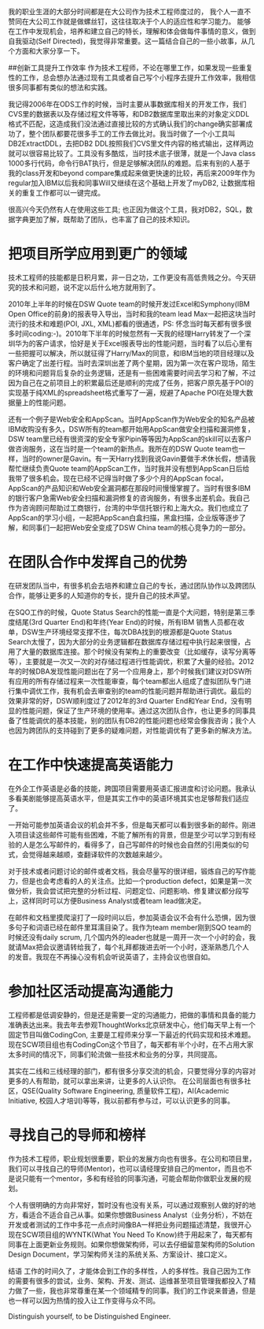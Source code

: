 我的职业生涯的大部分时间都是在大公司作为技术工程师度过的，
我个人一直不赞同在大公司工作就是做螺丝钉，这往往取决于个人的适应性和学习能力。
能够在工作中发现机会，培养和建立自己的特长，理解和体会做每件事情的意义，做到自我驱动(Self Directed)，我觉得非常重要。这一篇结合自己的一些小故事，从几个方面和大家分享一下。

##创新工具提升工作效率
作为技术工程师，不论在哪里工作，如果发现一些重复性的工作，总会想办法通过现有工具或者自己写个小程序去提升工作效率，我相信很多同事都有类似的想法和实践。

我记得2006年在ODS工作的时候，当时主要从事数据库相关的开发工作，我们CVS里的数据表以及存储过程文件等等，和DB2数据库里取出来的对象定义DDL格式不匹配，这造成我们没法通过直接比较的方式确认我们的change确实部署成功了，整个团队都要花很多手工的工作去做比对。我当时做了一个小工具叫DB2ExtractDDL，去把DB2 DDL按照我们CVS里文件内容的格式输出，这样两边就可以很容易比较了。工具没有多酷炫，当时技术底子很薄，就是一个Java class 1000多行代码，命令行BAT执行，但是足够解决团队的难题。后来有别的人基于我的class开发和beyond compare集成起来做更快速的比较，再后来2009年作为regular加入IBM以后我和同事Will又继续在这个基础上开发了myDB2, 让数据库相关的重复工作都可以一键完成。

很高兴今天仍然有人在使用这些工具; 也正因为做这个工具，我对DB2，SQL，数据字典更加了解，既帮助了团队，也丰富了自己的技术知识。

# 把项目所学应用到更广的领域
技术工程师的技能都是日积月累，非一日之功，工作更没有高低贵贱之分。今天研究的技术和问题，说不定以后什么地方就用到了。

2010年上半年的时候在DSW Quote team的时候开发过Excel和Symphony(IBM Open Office的前身)的报表导入导出，当时和我的team lead Max一起把这块当时流行的技术和难题(POI, JXL, XML)都看的很通透，PS: 怀念当时每天都有很多很多时间coding:-)。2010年下半年的时候忽然有一天我的经理Harry转发了一个深圳华为的客户请求，恰好是关于Excel报表导出的性能问题，当时看了以后心里有一些把握可以解决，所以就征得了Harry/Max的同意，和IBM当地的项目经理以及客户确定了出差行程。当时去深圳出差了两个星期，因为第一次在客户现场，陌生的环境和问题背后复杂的业务逻辑，还是有一些困难需要时间去学习和了解，不过因为自己在之前项目上的积累最后还是顺利的完成了任务，把客户原先基于POI的实现基于纯XML的spreadsheet格式重写了一遍，规避了Apache POI在处理大数据量上的性能问题。

还有一个例子是Web安全和AppScan。当时AppScan作为Web安全的知名产品被IBM收购没有多久，DSW所有的team都开始用AppScan做安全扫描和漏洞修复，DSW team里已经有很资深的安全专家Pipin等等因为AppScan的skill可以去客户做咨询服务，这在当时是一个team的新热点。我所在的DSW Quote team也一样，当时的owner是Gavin。有一天Harry找到我说Gavin要做手术休长假，想请我帮忙继续负责Quote team的AppScan工作，当时我并没有想到AppScan日后给我带了很多机会。现在已经不记得当时做了多少个月的AppScan focal，AppScan的产品知识和Web安全漏洞都在那段时间慢慢掌握了。当时有很多IBM的银行客户急需Web安全扫描和漏洞修复的咨询服务，有很多出差机会。我自己作为咨询顾问帮助过工商银行，台湾的中华信托银行和上海大众。我们也成立了AppScan的学习小组，一起把AppScan白盒扫描，黑盒扫描，企业版等逐步了解，和同事们一起把Web安全变成了DSW China team的核心竞争力的一部分。

# 在团队合作中发挥自己的优势
在研发团队当中，有很多机会去培养和建立自己的专长，通过团队协作以及跨团队合作，能够让更多的人知道你的专长，提升自己的技术声望。

在SQO工作的时候，Quote Status Search的性能一直是个大问题，特别是第三季度结尾(3rd Quarter End)和年终(Year End)的时候，所有IBM 销售人员都在收单，DSW生产环境经常支撑不住，每次DBA找到的根源都是Quote Status Search太慢了，因为大部分的业务逻辑都在数据库存储过程中执行起来很慢，占用了大量的数据库连接。那个时候没有架构上的重要改变（比如缓存，读写分离等等），主要就是一次又一次的对存储过程进行性能调优，积累了大量的经验。2012年的时候DBA发现性能问题出在了另一个应用身上，那个时候我们建议对DSW所有应用的所有存储过程来一次性能审查，每个team都出人组成了虚拟团队专门进行集中调优工作，我有机会去审查别的team的性能问题并帮助进行调优。最后的效果非常的好，DSW顺利度过了2012年的3rd Quarter End和Year End，没有明显的性能问题，保证了生产环境的使用率。通过这次团队合作，也让更多的同事具备了性能调优的基本技能，别的团队有DB2的性能问题也经常会像我咨询；我个人也因为跨团队的支持碰到了更多的疑难问题，对性能调优有了更多新的解决方法。

# 在工作中快速提高英语能力
在外企工作英语是必备的技能，跨国项目需要用英语汇报进度和讨论问题。我承认多看美剧能够提高英语水平，但是其实工作中的英语环境其实也足够帮我们适应了。

一开始可能参加英语会议的机会并不多，但是每天都可以看到很多新的邮件。刚进入项目读这些邮件可能有些困难，不能了解所有的背景，但是至少可以学习到有经验的人是怎么写邮件的，看得多了，自己写邮件的时候也会自然的引用类似的句式，会觉得越来越顺，查翻译软件的次数越来越少。

对于技术或者问题讨论的邮件或者文档，我会尽量写的很详细，锻炼自己的写作能力，但是也会考虑看的人的关注点。比如一个production defect，如果是第一次做分析，我会尝试把完整的分析过程、问题定位、问题影响、修复建议都分段写上，这样同时可以方便Business Analyst或者team lead做决定。

在邮件和文档里摸爬滚打了一段时间以后，参加英语会议不会有什么恐惧，因为很多句子和词语已经在邮件里耳濡目染了。我作为team member刚到SQO team的时候还没有daily scrum, 几个国内外的leader也就是一周开一次一个小时的会，我就请Max把会议邀请转给我了，每个礼拜都拨进去听一个小时，逐渐熟悉几个人的发音。我现在不再操心没有机会听说英语了，主持会议也很自如。

# 参加社区活动提高沟通能力
工程师都是低调安静的，但是还是需要一定的沟通能力，把做的事情和具备的能力准确表达出来。我去年去参观ThoughtWorks北京研发中心，他们每天早上有一个固定节目叫做CodingCon, 主要是工程师来分享一下最近的代码实现和技术难题。现在SCW项目组也有CodingCon这个节目了，每天都有半个小时，在不占用大家太多时间的情况下，同事们轮流做一些技术和业务的分享，共同提高。

其实在二线和三线经理的部门，都有很多分享交流的机会，只要觉得分享的内容对更多的人有帮助，就可以拿出来讲，让更多的人认识你。
在公司层面也有很多社区，QSE(Quality Software Engineering, 质量软件工程)，AI(Academic Initiative, 校园人才培训)等等，我以前都有参与过，可以认识更多的同事。

# 寻找自己的导师和榜样
作为技术工程师，职业规划很重要，职业的发展方向也有很多。在公司和项目里，我们可以寻找自己的导师(Mentor)，也可以请经理安排自己的mentor，而且也不是说只能有一个mentor，多和有经验的同事沟通，可能会帮助你做职业发展的规划。

个人有很明确的方向非常好，暂时没有也没有关系，可以通过观察别人做的好的地方，看适合不适合自己从事。如果你想做Business Analyst（业务分析），不妨在开发或者测试的工作中多花一点点时间像BA一样把业务问题描述清楚，我很开心现在SCW项目组的WYNTK(What You Need To Know)终于用起来了，每天都有同事在上面更新业务规则。如果你想做架构师，可以去仔细留意架构师的Solution Design Document，学习架构师关注的系统关系、方案设计、接口定义。

结语
工作的时间久了，才能体会到工作的多样性，人的多样性。我自己因为工作的需要有很多的尝试，业务、架构、开发、测试、运维甚至项目管理我都投入了精力做了一些，我也非常尊重在某一个领域精专的同事。我们的工作说来普通，但是也一样可以因为热情的投入让工作变得与众不同。

Distinguish yourself, to be Distinguished Engineer.
 
